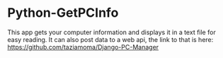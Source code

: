 # Python-GetPCInfo
This app gets your computer information and displays it in a text file for easy reading. It can also post data to a web api, the link to that is here: https://github.com/taziamoma/Django-PC-Manager
